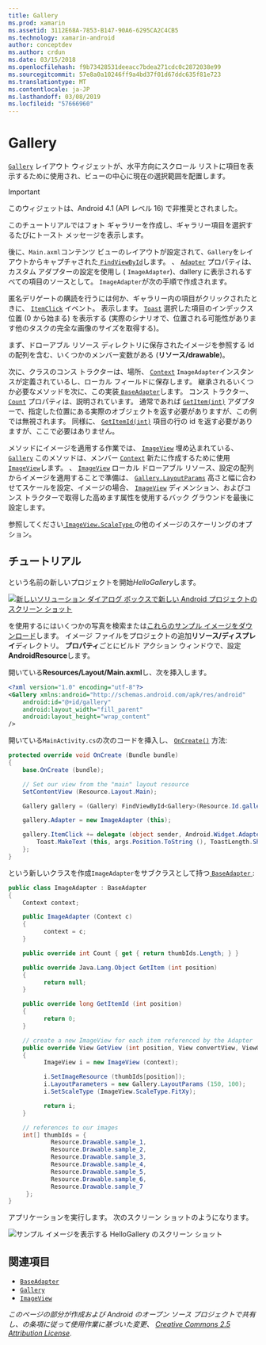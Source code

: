 ```yaml
---
title: Gallery
ms.prod: xamarin
ms.assetid: 3112E68A-7853-B147-90A6-6295CA2C4CB5
ms.technology: xamarin-android
author: conceptdev
ms.author: crdun
ms.date: 03/15/2018
ms.openlocfilehash: f9b73428531deeacc7bdea271cdc0c2872038e99
ms.sourcegitcommit: 57e8a0a10246ff9a4bd37f01d67ddc635f81e723
ms.translationtype: MT
ms.contentlocale: ja-JP
ms.lasthandoff: 03/08/2019
ms.locfileid: "57666960"
---
```

# <a name="gallery"></a>Gallery

[`Gallery`](https://developer.xamarin.com/api/type/Android.Widget.Gallery/) レイアウト ウィジェットが、水平方向にスクロール リストに項目を表示するために使用され、ビューの中心に現在の選択範囲を配置します。

> [!IMPORTANT]
> このウィジェットは、Android 4.1 (API レベル 16) で非推奨とされました。 

このチュートリアルではフォト ギャラリーを作成し、ギャラリー項目を選択するたびにトースト メッセージを表示します。

後に、`Main.axml`コンテンツ ビューのレイアウトが設定されて、`Gallery`をレイアウトからキャプチャされた[ `FindViewById`](https://developer.xamarin.com/api/member/Android.App.Activity.FindViewById/p/System.Int32/)します。
、 [`Adapter`](https://developer.xamarin.com/api/property/Android.Widget.AdapterView.RawAdapter/)
プロパティは、カスタム アダプターの設定を使用し ( `ImageAdapter`)、dallery に表示されるすべての項目のソースとして。 `ImageAdapter`が次の手順で作成されます。

匿名デリゲートの購読を行うには何か、ギャラリー内の項目がクリックされたときに、 [`ItemClick`](https://developer.xamarin.com/api/event/Android.Widget.AdapterView.ItemClick/)
イベント。 表示します。 [`Toast`](https://developer.xamarin.com/api/type/Android.Widget.Toast/)
選択した項目のインデックス位置 (0 から始まる) を表示する (実際のシナリオで、位置される可能性があります他のタスクの完全な画像のサイズを取得する)。

まず、ドローアブル リソース ディレクトリに保存されたイメージを参照する Id の配列を含む、いくつかのメンバー変数がある (**リソース/drawable**)。

次に、クラスのコンス トラクターは、場所、 [`Context`](https://developer.xamarin.com/api/type/Android.Content.Context/)
`ImageAdapter`インスタンスが定義されているし、ローカル フィールドに保存します。
継承されるいくつか必要なメソッドを次に、この実装[ `BaseAdapter`](https://developer.xamarin.com/api/type/Android.Widget.BaseAdapter/)します。
コンス トラクター、 [`Count`](https://developer.xamarin.com/api/property/Android.Widget.BaseAdapter.Count/)
プロパティは、説明されています。 通常であれば [`GetItem(int)`](https://developer.xamarin.com/api/member/Android.Widget.BaseAdapter.GetItem/p/System.Int32/)
アダプターで、指定した位置にある実際のオブジェクトを返す必要がありますが、この例では無視されます。 同様に、 [`GetItemId(int)`](https://developer.xamarin.com/api/member/Android.Widget.BaseAdapter.GetItemId/p/System.Int32/)
項目の行の id を返す必要がありますが、ここで必要はありません。

メソッドにイメージを適用する作業では、 [`ImageView`](https://developer.xamarin.com/api/type/Android.Widget.ImageView/)
埋め込まれている、 [`Gallery`](https://developer.xamarin.com/api/type/Android.Widget.Gallery/)
このメソッドは、メンバー [`Context`](https://developer.xamarin.com/api/type/Android.Content.Context/)
新たに作成するために使用[ `ImageView`](https://developer.xamarin.com/api/type/Android.Widget.ImageView/)します。
、 [`ImageView`](https://developer.xamarin.com/api/type/Android.Widget.ImageView/)
ローカル ドローアブル リソース、設定の配列からイメージを適用することで準備は、 [`Gallery.LayoutParams`](https://developer.xamarin.com/api/type/Android.Widget.Gallery+LayoutParams/)
高さと幅に合わせてスケールを設定、イメージの場合、 [`ImageView`](https://developer.xamarin.com/api/type/Android.Widget.ImageView/)
ディメンション、およびコンス トラクターで取得した高めます属性を使用するバック グラウンドを最後に設定します。

参照してください[ `ImageView.ScaleType` ](https://developer.xamarin.com/api/type/Android.Widget.ImageView+ScaleType/)の他のイメージのスケーリングのオプション。

## <a name="walkthrough"></a>チュートリアル

という名前の新しいプロジェクトを開始*HelloGallery*します。

[![新しいソリューション ダイアログ ボックスで新しい Android プロジェクトのスクリーン ショット](gallery-images/hellogallery1-sml.png)](gallery-images/hellogallery1.png#lightbox)

を使用するにはいくつかの写真を検索または[これらのサンプル イメージをダウンロード](https://developer.android.com/shareables/sample_images.zip)します。
イメージ ファイルをプロジェクトの追加**リソース/ディスプレイ**ディレクトリ。 **プロパティ**ごとにビルド アクション ウィンドウで、設定**AndroidResource**します。

開いている**Resources/Layout/Main.axml**し、次を挿入します。

```xml
<?xml version="1.0" encoding="utf-8"?>
<Gallery xmlns:android="http://schemas.android.com/apk/res/android"
    android:id="@+id/gallery"
    android:layout_width="fill_parent"
    android:layout_height="wrap_content"
/>
```

開いている`MainActivity.cs`の次のコードを挿入し、 [`OnCreate()`](https://developer.xamarin.com/api/member/Android.App.Activity.OnCreate/p/Android.OS.Bundle/)
方法:

```csharp
protected override void OnCreate (Bundle bundle)
{
    base.OnCreate (bundle);

    // Set our view from the "main" layout resource
    SetContentView (Resource.Layout.Main);

    Gallery gallery = (Gallery) FindViewById<Gallery>(Resource.Id.gallery);

    gallery.Adapter = new ImageAdapter (this);

    gallery.ItemClick += delegate (object sender, Android.Widget.AdapterView.ItemClickEventArgs args) {
        Toast.MakeText (this, args.Position.ToString (), ToastLength.Short).Show ();
    };
}
```

という新しいクラスを作成`ImageAdapter`をサブクラスとして持つ[ `BaseAdapter` ](https://developer.xamarin.com/api/type/Android.Widget.BaseAdapter/):

```csharp
public class ImageAdapter : BaseAdapter
{
    Context context;

    public ImageAdapter (Context c)
    {
          context = c;
    }

    public override int Count { get { return thumbIds.Length; } }

    public override Java.Lang.Object GetItem (int position)
    {
          return null;
    }

    public override long GetItemId (int position)
    {
          return 0;
    }

    // create a new ImageView for each item referenced by the Adapter
    public override View GetView (int position, View convertView, ViewGroup parent)
    {
          ImageView i = new ImageView (context);

          i.SetImageResource (thumbIds[position]);
          i.LayoutParameters = new Gallery.LayoutParams (150, 100);
          i.SetScaleType (ImageView.ScaleType.FitXy);

          return i;
    }

    // references to our images
    int[] thumbIds = {
            Resource.Drawable.sample_1,
            Resource.Drawable.sample_2,
            Resource.Drawable.sample_3,
            Resource.Drawable.sample_4,
            Resource.Drawable.sample_5,
            Resource.Drawable.sample_6,
            Resource.Drawable.sample_7
     };
}

```

アプリケーションを実行します。 次のスクリーン ショットのようになります。

![サンプル イメージを表示する HelloGallery のスクリーン ショット](gallery-images/hellogallery3.png)



## <a name="references"></a>関連項目

-   [`BaseAdapter`](https://developer.xamarin.com/api/type/Android.Widget.BaseAdapter/)
-   [`Gallery`](https://developer.xamarin.com/api/type/Android.Widget.Gallery/)
-   [`ImageView`](https://developer.xamarin.com/api/type/Android.Widget.ImageView/)

*このページの部分が作成および Android のオープン ソース プロジェクトで共有し、の条項に従って使用作業に基づいた変更、*
[*Creative Commons 2.5 Attribution License*](http://creativecommons.org/licenses/by/2.5/).


